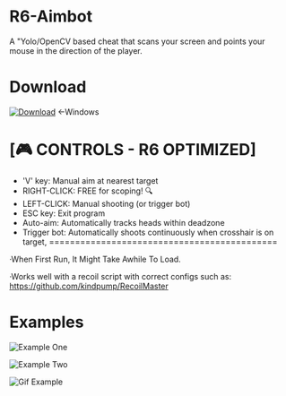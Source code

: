# R6-Aimbot
A "Yolo/OpenCV based cheat that scans your screen and points your mouse in the direction of the player.

# Download 
[![Download](https://img.shields.io/badge/Download-blue?style=for-the-badge&logo=windows)](https://drive.google.com/file/d/1nFZOaiEIvrfo0anmJViMlT8Mvx6H4E2I/view?usp=drive_link) <-Windows

# [🎮 CONTROLS - R6 OPTIMIZED]
- 'V' key: Manual aim at nearest target
- RIGHT-CLICK: FREE for scoping! 🔍
- LEFT-CLICK: Manual shooting (or trigger bot)
- ESC key: Exit program
- Auto-aim: Automatically tracks heads within deadzone
- Trigger bot: Automatically shoots continuously when crosshair is on target,
============================================

·When First Run, It Might Take Awhile To Load.

·Works well with a recoil script with correct configs such as: https://github.com/kindpump/RecoilMaster

# Examples 
![Example One](https://github.com/KAYAZzz/R6-Aimbot/blob/main/ExampleOne.png)

![Example Two](https://github.com/KAYAZzz/R6-Aimbot/blob/main/ExampleTwo.png)

![Gif Example](https://github.com/KAYAZzz/R6-Aimbot/blob/main/Examplevid1.gif)

